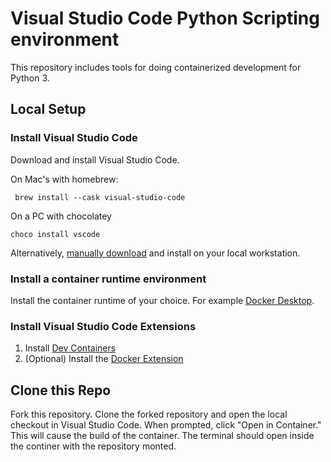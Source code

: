 # Visual Studio Code Python Scripting environment

This repository includes tools for doing containerized development for Python 3.

## Local Setup

### Install Visual Studio Code 

Download and install Visual Studio Code. 

On Mac's with homebrew:

```  brew install --cask visual-studio-code ```

On a PC with chocolatey

``` choco install vscode ```

Alternatively, [manually download](https://code.visualstudio.com/download) and install on your local workstation.

### Install a container runtime environment

Install the container runtime of your choice. For example [Docker Desktop](https://www.docker.com/products/docker-desktop/).

### Install Visual Studio Code Extensions

1. Install [Dev Containers](https://marketplace.visualstudio.com/items?itemName=ms-vscode-remote.remote-containers)
2. (Optional) Install the [Docker Extension](https://marketplace.visualstudio.com/items?itemName=ms-azuretools.vscode-docker)

## Clone this Repo

Fork this repository.
Clone the forked repository and open the local checkout in Visual Studio Code.
When prompted, click "Open in Container."
This will cause the build of the container.
The terminal should open inside the continer with the repository monted.